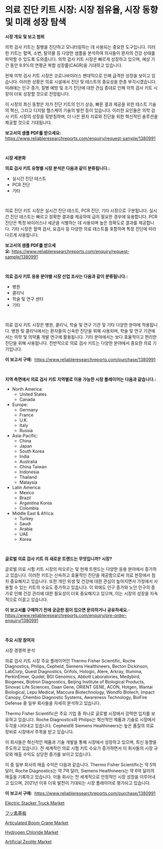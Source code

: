 <p><h1>의료 진단 키트 시장: 시장 점유율, 시장 동향 및 미래 성장 탐색</h1></p><p><strong>시장 개요 및 보고 범위</strong></p>
<p><p>의학 검사 키트는 질병을 진단하고 모니터링하는 데 사용되는 중요한 도구입니다. 이러한 키트는 혈액, 소변, 탈의물 등 다양한 샘플을 분석하여 의사들이 환자의 건강 상태를 파악할 수 있도록 도와줍니다. 의학 검사 키트 시장은 빠르게 성장하고 있으며, 예상 기간 동안 9.9%의 연평균 복합 성장률(CAGR)을 기대하고 있습니다.</p><p>현재 의학 검사 키트 시장은 코로나바이러스 팬데믹으로 인해 급격한 성장을 보이고 있습니다. 이러한 상황은 의료 시설에서 진단 및 테스트의 중요성을 한층 부각시켰습니다. 미래에는 인구 증가, 질병 예방 및 조기 진단에 대한 관심 증대로 인해 의학 검사 키트 시장이 더욱 성장할 것으로 전망됩니다.</p><p>이 시장의 최신 동향은 자가 진단 키트의 인기 상승, 빠른 결과 제공을 위한 테스트 기술의 혁신, 그리고 디지털 헬스케어 기술의 발전 등이 있습니다. 이러한 요인들은 의학 검사 키트 시장의 성장을 뒷받침하며, 더 나은 환자 치료와 진단을 위한 혁신적인 솔루션을 제공할 것으로 기대됩니다.</p></p>
<p><strong>보고서의 샘플 PDF를 받으세요:</strong> <a href="https://www.reliableresearchreports.com/enquiry/request-sample/1380991">https://www.reliableresearchreports.com/enquiry/request-sample/1380991</a></p>
<p>&nbsp;</p>
<p><strong>시장 세분화</strong></p>
<p><strong>의료 검사 키트 유형별 시장 분석은 다음과 같이 분류됩니다.:</strong></p>
<p><ul><li>실시간 진단 테스트</li><li>PCR 진단</li><li>기타</li></ul></p>
<p>&nbsp;</p>
<p><p>의료 진단 키트 시장은 실시간 진단 테스트, PCR 진단, 기타 시장으로 구분됩니다. 실시간 진단 테스트는 빠르고 정확한 결과를 제공하여 급히 필요한 경우에 유용합니다. PCR 진단은 특정 바이러스나 세균을 식별하는 데 사용되며 높은 정확도로 결과를 제공합니다. 기타 시장은 혈액 검사, 요검사 등 다양한 의료 테스트를 포함하며 특정 진단에 따라 다르게 사용됩니다.</p></p>
<p><strong>보고서의 샘플 PDF를 받으세요:</strong>&nbsp;<a href="https://www.reliableresearchreports.com/enquiry/request-sample/1380991">https://www.reliableresearchreports.com/enquiry/request-sample/1380991</a></p>
<p>&nbsp;</p>
<p><strong> 의료 검사 키트 응용 분야별 시장 산업 조사는 다음과 같이 분류됩니다.:</strong></p>
<p><ul><li>병원</li><li>클리닉</li><li>학술 및 연구 센터</li><li>기타</li></ul></p>
<p>&nbsp;</p>
<p><p>의료 검사 키트 시장은 병원, 클리닉, 학술 및 연구 기관 및 기타 다양한 분야에 적용됩니다. 병원 및 클리닉에서는 환자들의 신속한 진단을 위해 사용되며, 학술 및 연구 기관에서는 의학 및 의약품 개발 연구에 활용됩니다. 기타 분야에서는 보다 효율적이고 편리한 진단을 위해 사용됩니다. 전반적으로 의료 검사 키트는 다양한 분야에서 중요한 의료 기기입니다.</p></p>
<p><strong>이 보고서 구매:</strong>&nbsp; <a href="https://www.reliableresearchreports.com/purchase/1380991">https://www.reliableresearchreports.com/purchase/1380991</a></p>
<p>&nbsp;</p>
<p><strong>지역 측면에서 의료 검사 키트 지역별로 이용 가능한 시장 플레이어는 다음과 같습니다.:</strong></p>
<p><ul>
    <li>
        North America:
        <ul>
            <li>United States</li>
            <li>Canada</li>
        </ul>
    </li>
    <li>
        Europe:
        <ul>
            <li>Germany</li>
            <li>France</li>
            <li>U.K.</li>
            <li>Italy</li>
            <li>Russia</li>
        </ul>
    </li>
    <li>
        Asia-Pacific:
        <ul>
            <li>China</li>
            <li>Japan</li>
            <li>South Korea</li>
            <li>India</li>
            <li>Australia</li>
            <li>China Taiwan</li>
            <li>Indonesia</li>
            <li>Thailand</li>
            <li>Malaysia</li>
        </ul>
    </li>
    <li>
        Latin America:
        <ul>
            <li>Mexico</li>
            <li>Brazil</li>
            <li>Argentina Korea</li>
            <li>Colombia</li>
        </ul>
    </li>
    <li>
        Middle East & Africa:
        <ul>
            <li>Turkey</li>
            <li>Saudi</li>
            <li>Arabia</li>
            <li>UAE</li>
            <li>Korea</li>
        </ul>
    </li>
    </ul></p>
<p>&nbsp;</p>
<p><strong>글로벌 의료 검사 키트 의 새로운 트렌드는 무엇입니까? 시장?</strong></p>
<p><p>글로벌 의료 시험 키트 시장의 떠오르는 및 현재 트렌드는 다양한 응용 분야에서 증가하고 있습니다. 이러한 키트는 신속하고 효율적인 진단을 제공함으로써 의료 현장에서 점차 중요해지고 있습니다. 또한 개인 위생 및 건강에 대한 관심이 높아지면서 가정에서 사용할 수 있는 키트의 수요도 증가하고 있습니다. 이 외에도 인구 증가와 노인 인구의 증가로 인해 건강 관리에 대한 필요성이 더욱 중요해지고 있으며, 이는 시장의 성장을 지속적으로 이끌고 있습니다.</p></p>
<p><strong>이 보고서를 구매하기 전에 궁금한 점이 있으면 문의하거나 공유하세요.</strong>- <a href="https://www.reliableresearchreports.com/enquiry/pre-order-enquiry/1380991">https://www.reliableresearchreports.com/enquiry/pre-order-enquiry/1380991</a></p>
<p>&nbsp;</p>
<p><strong>주요 시장 참여자</strong></p>
<p><p>시장 경쟁력 분석</p><p>의료 검사 키트 시장 주요 플레이어인 Thermo Fisher Scientific, Roche Diagnostics, Philips, Cepheid, Siemens Healthineers, Becton Dickinson, LabCorp, Quest Diagnostics, Grifols, Hologic, Alere, Arkray, Illumina, PerkinElmer, Quidel, BGI Genomics, Abbott Laboratories, Medybird, Biogenex, Biotron Diagnostics, Beijing Institute of Biological Products, Sinovac Life Sciences, Daan Gene, ORIENT GENE, ACON, Hotgen, Wantai Biological, Lepu Medical, Maccura Biotechnology, Wondfo Biotech, Impact Canopy, Chembio Diagnostic Systems, Awareness Technology, BioFire Defense 중 일부 회사들을 자세히 분석하고 있습니다.</p><p>Thermo Fisher Scientific은 주요 기업 중 하나로 글로벌 시장에서 강력한 입지를 보유하고 있습니다. Roche Diagnostics와 Philips는 혁신적인 제품과 기술로 시장에서 두각을 나타내고 있습니다. Cepheid와 Siemens Healthineers는 높은 품질의 의료 장비로 시장에서 주목을 받고 있습니다.</p><p>이 회사들은 혁신적인 제품과 기술 개발을 통해 시장에서 성장하고 있으며, 최신 동향을 주도하고 있습니다. 전 세계적인 의료 시험 키트 수요가 증가하면서 이 회사들의 시장 규모와 매출 수익도 상당한 증가를 보이고 있습니다.</p><p>이 중 일부 회사의 매출 수익은 다음과 같습니다. Thermo Fisher Scientific는 약 5억 달러, Roche Diagnostics는 약 7억 달러, Siemens Healthineers는 약 6억 달러의 매출을 기록하고 있습니다. 이들 회사는 전 세계적으로 안정적인 시장 성장을 이루어내고 있으며, 2021년 이후 더욱 발전이 기대되는 시장 플레이어로 평가되고 있습니다.</p></p>
<p><strong>이 보고서 구매:</strong>&nbsp;&nbsp;<a href="https://www.reliableresearchreports.com/purchase/1380991">https://www.reliableresearchreports.com/purchase/1380991</a></p>
<p><p><a href="https://issuu.com/reportprime-2/docs/electric-stacker-truck-market-size-2030.pptx">Electric Stacker Truck Market</a></p><p><a href="https://github.com/ihabdkwlxs948/Market-Research-Report-List-1/blob/main/970202313043.md">フッ素基板</a></p><p><a href="https://view.publitas.com/reportprime-1/articulated-boom-crane-market-size-evaluating-its-market-trends-growth-and-projections-2024-2031/">Articulated Boom Crane Market</a></p><p><a href="https://woozy-pyroraptor-a1f.notion.site/Hydrogen-Chloride-Market-Growth-Market-Trends-COVID-19-Impact-and-Forecasts-for-period-from-2024--ade858b2a51a41b2b52936eef90e6222">Hydrogen Chloride Market</a></p><p><a href="https://rainy-horn-d69.notion.site/Artificial-Zeolite-Market-Size-Reflecting-a-Forecast-Till-2031-Market-By-Type-By-Application-and-B-f558b8be11604019b7b0b031235ca74c">Artificial Zeolite Market</a></p></p>
